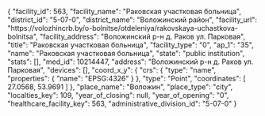 {
    "facility_id": 563,
    "facility_name": "Раковская участковая больница",
    "district_id": "5-07-0",
    "district_name": "Воложинский район",
    "facility_url": "https:\/\/volozhincrb.by\/o-bolnitse\/otdeleniya\/rakovskaya-uchastkova-bolnitsa",
    "facility_address": "Воложинский р-н д. Раков ул. Парковая",
    "title": "Раковская участковая больница",
    "facility_type": "0",
    "ap_1": "35",
    "name": "Раковская участковая больница",
    "state": "public institution",
    "stats": [],
    "med_id": 10214447,
    "address": "Воложинский р-н д. Раков ул. Парковая",
    "devices": [],
    "coord_x_y": {
        "crs": {
            "type": "name",
            "properties": {
                "name": "EPSG:4326"
            }
        },
        "type": "Point",
        "coordinates": [
            27.0568,
            53.9691
        ]
    },
    "place_name": "Воложин",
    "place_type": "city",
    "localties_key": 109,
    "year_of_closing": null,
    "year_of_opening": "0",
    "healthcare_facility_key": 563,
    "administrative_division_id": "5-07-0"
}